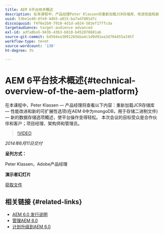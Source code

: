 ```yaml
---
title: AEM 6平台技术概述
description: 在本课程中，产品经理Peter Klassen将重新加载JCR存储库、改进性能和新的可扩展性选项。
uuid: 53be1e40-6fe9-44b5-a015-ba7ad7801d7c
discoiquuid: f4f6e2b0-7910-4d1d-a024-583ef17ffcda
targetaudience: target-audience advanced
exl-id: adfa8ba5-943b-4363-b810-b452078681ab
source-git-commit: 6d504ea3091265bba4c1d9d91ea3d704455a195f
workflow-type: tm+mt
source-wordcount: '130'
ht-degree: 3%

---
```


# AEM 6平台技术概述{#technical-overview-of-the-aem-platform}

在本课程中，Peter Klassen — 产品经理将查看以下内容：重新加载JCR存储库 — 性能改进和新的可扩展性选项(在AEM 6中为mongoDB，用于存储二进制文件) — 新的数据存储选项概述，使平台操作变得轻松。 本次会议的目标受众是合作伙伴和客户；项目经理、架构师和管理员。

>[!VIDEO](https://video.tv.adobe.com/v/19517/?quality=9)

*2014年6月11日交付*

**呈列方式：**

Peter Klassen，Adobe产品经理

**演示者幻灯片**

[获取文件](assets/aem6-platform-whatsnew.pdf)

## 相关链接 {#related-links}

* [AEM 6.0 发行说明](http://docs.adobe.com/content/docs/en/aem/6-0/release-notes.html)
* [管理AEM 6.0](http://docs.adobe.com/docs/en/aem/6-0/manage.html)
* [计划升级到AEM 6.0](http://docs.adobe.com/content/docs/en/aem/6-0/deploy/upgrade/planning.html)
